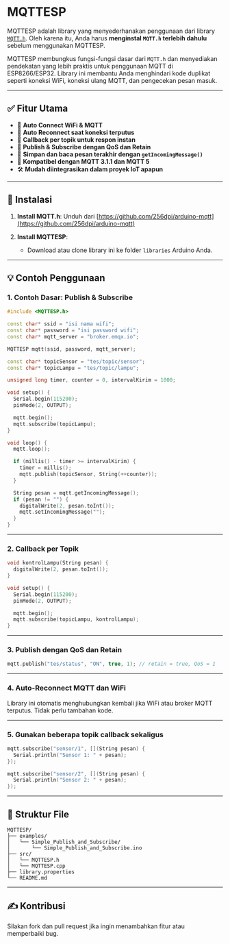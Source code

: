 # MQTTESP

MQTTESP adalah library yang menyederhanakan penggunaan dari library [`MQTT.h`](https://github.com/256dpi/arduino-mqtt). Oleh karena itu, Anda harus **menginstal `MQTT.h` terlebih dahulu** sebelum menggunakan MQTTESP.

MQTTESP membungkus fungsi-fungsi dasar dari `MQTT.h` dan menyediakan pendekatan yang lebih praktis untuk penggunaan MQTT di ESP8266/ESP32. Library ini membantu Anda menghindari kode duplikat seperti koneksi WiFi, koneksi ulang MQTT, dan pengecekan pesan masuk.

---

## ✅ Fitur Utama

* 📡 **Auto Connect WiFi & MQTT**
* 🔁 **Auto Reconnect saat koneksi terputus**
* 🔔 **Callback per topik untuk respon instan**
* 📨 **Publish & Subscribe dengan QoS dan Retain**
* 🧠 **Simpan dan baca pesan terakhir dengan `getIncomingMessage()`**
* 🧩 **Kompatibel dengan MQTT 3.1.1 dan MQTT 5**
* 🛠️ **Mudah diintegrasikan dalam proyek IoT apapun**

---

## 🔧 Instalasi

1. **Install MQTT.h**:
   Unduh dari [https://github.com/256dpi/arduino-mqtt](https://github.com/256dpi/arduino-mqtt)

2. **Install MQTTESP**:

   * Download atau clone library ini ke folder `libraries` Arduino Anda.

---

## 💡 Contoh Penggunaan

### 1. **Contoh Dasar: Publish & Subscribe**

```cpp
#include <MQTTESP.h>

const char* ssid = "isi nama wifi";
const char* password = "isi password wifi";
const char* mqtt_server = "broker.emqx.io";

MQTTESP mqtt(ssid, password, mqtt_server);

const char* topicSensor = "tes/topic/sensor";
const char* topicLampu = "tes/topic/lampu";

unsigned long timer, counter = 0, intervalKirim = 1000;

void setup() {
  Serial.begin(115200);
  pinMode(2, OUTPUT);

  mqtt.begin();
  mqtt.subscribe(topicLampu);
}

void loop() {
  mqtt.loop();

  if (millis() - timer >= intervalKirim) {
    timer = millis();
    mqtt.publish(topicSensor, String(++counter));
  }

  String pesan = mqtt.getIncomingMessage();
  if (pesan != "") {
    digitalWrite(2, pesan.toInt());
    mqtt.setIncomingMessage("");
  }
}
```

---

### 2. **Callback per Topik**

```cpp
void kontrolLampu(String pesan) {
  digitalWrite(2, pesan.toInt());
}

void setup() {
  Serial.begin(115200);
  pinMode(2, OUTPUT);

  mqtt.begin();
  mqtt.subscribe(topicLampu, kontrolLampu);
}
```

---

### 3. **Publish dengan QoS dan Retain**

```cpp
mqtt.publish("tes/status", "ON", true, 1); // retain = true, QoS = 1
```

---

### 4. **Auto-Reconnect MQTT dan WiFi**

Library ini otomatis menghubungkan kembali jika WiFi atau broker MQTT terputus. Tidak perlu tambahan kode.

---

### 5. **Gunakan beberapa topik callback sekaligus**

```cpp
mqtt.subscribe("sensor/1", [](String pesan) {
  Serial.println("Sensor 1: " + pesan);
});

mqtt.subscribe("sensor/2", [](String pesan) {
  Serial.println("Sensor 2: " + pesan);
});
```

---

## 📁 Struktur File

```
MQTTESP/
├── examples/
│   └── Simple_Publish_and_Subscribe/
│       └── Simple_Publish_and_Subscribe.ino
├── src/
│   └── MQTTESP.h
│   └── MQTTESP.cpp
├── library.properties
└── README.md
```

---

## ✍️ Kontribusi

Silakan fork dan pull request jika ingin menambahkan fitur atau memperbaiki bug.